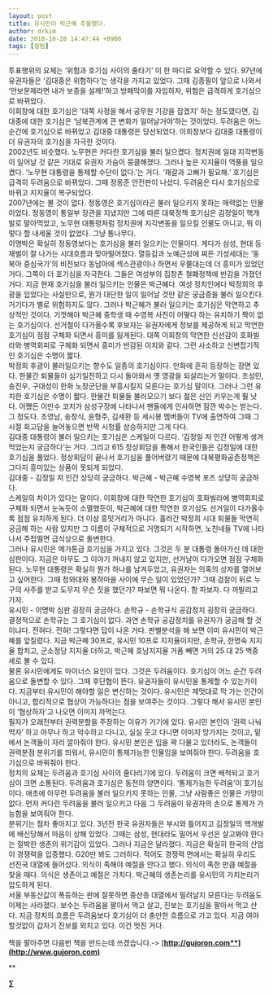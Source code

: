 ```yaml
---
layout: post
title: 유시민이 박근혜 추월했다.
author: drkim
date: 2010-10-28 14:47:44 +0900
tags: [컬럼]
---
```

  
   
 투표행위의 요체는 ‘위험과 호기심 사이의 줄타기’ 이 한 마디로 요약할 수 있다. 97년에 유권자들은 ‘김대중은 위험하다’는 생각을 가지고 있었다. 그때 김종필이 앞으로 나와서 ‘안보문제라면 내가 보증을 설께!’하고 방패막이를 자임하자, 위험은 급격하게 호기심으로 바뀌었다.    
 이회창에 대한 호기심은 ‘대쪽 사정을 해서 공무원 기강을 잡겠지’ 하는 정도였다면, 김대중에 대한 호기심은 ‘남북관계에 큰 변화가 일어날거야’하는 것이었다. 두려움은 어느 순간에 호기심으로 바뀌었고 김대중 대통령은 당선되었다. 이회창보다 김대중 대통령이 더 유권자의 호기심을 자극한 것이다.   
 2002년도 비슷했다. 노무현은 커다란 호기심을 불러 일으켰다. 정치권에 일대 지각변동이 일어날 것 같은 기대로 유권자 가슴이 뭉클해졌다. 그러나 높은 지지율이 역풍을 일으켰다. ‘노무현 대통령을 통제할 수단이 없다.’는 거다. ‘재갈과 고삐가 필요해.’ 호기심은 급격히 두려움으로 바뀌었다. 그때 정몽준 안전판이 나섰다. 두려움은 다시 호기심으로 바뀌고 지지율이 복구되었다.    
 2007년에는 볼 것이 없다. 정동영은 호기심이라곤 불러 일으키지 못하는 매력없는 인물이었다. 정동영이 통일부 장관을 지냈지만 그에 따른 대북정책 호기심은 김정일이 핵개발로 말아먹었고, 노무현 대통령처럼 정치권에 지각변동을 일으킬 인물도 아니고, 뭐 이렇다 할 내세울 것이 없었다. 그냥 통나무다.   
 이명박은 확실히 정동영보다는 호기심을 불러 일으키는 인물이다. 게다가 삼성, 현대 등 재벌이 잘 나가는 시대흐름과 맞아떨어졌다. 열등감과 노예근성에 찌든 기성세대는 ‘동북아 중심국가’의 비전보다 동남아에 섹스관광이나 하면서 우쭐대는데 더 흥미가 있었던 거다. 그쪽이 더 호기심을 자극한다. 그들은 여성부의 집창촌 철폐정책에 반감을 가졌던 거다.  지금 현재 호기심을 불러 일으키는 인물은 박근혜다. 여성 정치인에다 박정희의 후광을 입었다는 사실만으로, 뭔가 대단한 일이 일어날 것만 같은 궁금증을 불러 일으킨다. 거기다가 별로 위험하지도 않다. 그러나 박근혜가 불러 일으키는 호기심은 막연하고 추상적인 것이다. 기껏해야 박근혜 중학생 때 수영복 사진이 어떻다 하는 유치하기 짝이 없는 호기심이다. 선거철이 다가올수록 후보자는 유권자에게 정보를 제공하게 되고 막연한 호기심이 점점 구체화 되면서 흥미를 잃게된다. 대쪽 이회창의 막연한 신선감이 호화빌라와 병역회피로 구체화 되면서 흥미가 반감된 이치와 같다. 그런 사소하고 신변잡기적인 호기심은 수명이 짧다.   
 박정희 후광이 불러일으키는 향수도 일종의 호기심이다. 만화에 흔히 등장하는 장면 있다. 한물간 퇴물들이 심기일전하고 다시 돌아와서 옛 영광을 되살리는거 말이다. 조성민, 송진우, 구대성이 한화 노장군단을 부흥시킬지 모른다는 호기심 말이다. 그러나 그런 유치한 호기심은 수명이 짧다. 한물간 퇴물들 불러모으기 보다 젊은 신인 키우는게 훨 낫다. 어쨌든 이만수 코치가 삼성구장에 나타나서 팬들에게 인사하면 잠깐 박수는 받는다. 그 정도다. 조영남, 송창식, 윤형주, 김세환 등 세시봉 멤버들이 TV에 출연하여 그때 그시절 회고담을 늘어놓으면 반짝 시청률 상승하지만 그게 다다.    
 김대중 대통령이 불러 일으키는 호기심은 스케일이 다르다. ‘김정일 저 인간 어떻게 생겨먹었는지 궁금하다’는 거다. 그리고 615 정상회담을 통해서 한국인들은 김정일에 대한 호기심을 풀었다. 정상회담이 끝나서 호기심을 풀어버렸기 때문에 대북평화공존정책은 그다지 흥미있는 상품이 못되게 되었다.    
 김대중 - 김정일 저 인간 상당히 궁금하다. 박근혜 - 박근혜 수영복 포즈 상당히 궁금하다.   
 스케일의 차이가 있다는 말이다. 이회창에 대한 막연한 호기심이 호화빌라에 병역회피로 구체화 되면서 눈녹듯이 소멸했듯이, 박근혜에 대한 막연한 호기심도 선거일이 다가올수록 점점 유치하게 된다. 더 이상 흥밋거리가 아니다. 흘러간 박정희 시대 퇴물들 막연히 궁금해 하는 사람 있지만 그 이름이 구체적으로 거명되기 시작하면, 노친네들 TV에 나타나서 주접떨면 급식상으로 돌변한다.   
 그러나 유시민은 메가톤급 호기심을 가지고 있다. 그것은 두 분 대통령 돌아가신 데 대한 심판이다. 지금은 아무도 그 이야기 꺼내지 않고 있지만, 선거날이 다가오면 점점 구체화 된다. 노무현 대통령은 확실히 뭔가 하나를 남겨두었고, 유권자는 의혹의 상자를 열어보고 싶어한다. 그때 청와대와 봉하마을 사이에 무슨 일이 있었던가? 그때 검찰이 뒤로 누구의 사주를 받고 도무지 무슨 짓을 했던가? 파보면 뭐 나온다. 함 파보자. 다 까발리고 가자.   
 유시민 - 이명박 심판 굉장히 궁금하다. 손학규 - 손학규식 공감정치 굉장히 궁금하다.   
 결정적으로 손학규는 그 호기심이 없다. 과연 손학규 공감정치를 유권자가 궁금해 할 것이냐다. 전혀다. 전혀! 그렇다면 답이 나온 거다. 판별분석을 해 보면 이미 유시민이 박근혜를 앞질렀다. 지금 박근혜 30프로, 유시민 10프로 지지율이지만, 손학규, 한명숙 지지율 합치고, 군소정당 지지율 더하고, 박근혜 호남지지율 거품 빼면 거의 25 대 25 백중세로 볼 수 있다.    
 물론 유시민에게도 마이너스 요인이 있다. 그것은 두려움이다. 호기심이 어느 순간 두려움으로 돌변할 수 있다. 그때 후단협이 뜬다. 유권자들이 유시민을 통제할 수 있는가이다. 지금부터 유시민이 해야할 일은 변신하는 것이다. 유시민은 제멋대로 막 가는 인간이 아니고, 합리적으로 협상이 가능하다는 점을 보여주는 것이다. 그렇다 해서 유시민 본인이 ‘협상하자’고 나오면 이미지 까먹는다.   
 필자가 오래전부터 권력분할을 주장하는 이유가 거기에 있다. 유시민 본인이 ‘권력 나눠먹자’ 하고 아무나 하고 악수하고 다니고, 실실 웃고 다니면 이미지 망가지는 것이고, 밑에서 논객들이 자리 깔아줘야 한다. 유시민 본인은 입을 꽉 다물고 있더라도, 논객들이 권력분점 분위기를 띄워서, 유시민이 통제가능한 인물임을 보여줘야 한다. 두려움을 호기심으로 바꿔줘야 한다.   
 정치의 요체는 두려움과 호기심 사이의 줄다리기에 있다. 두려움이 크면 배척되고 호기심이 크면 소통된다. 두려움과 호기심은 동전의 양면이다. ‘통제가능한 두려움’이 호기심이다. 애초에 아무런 두려움을 불러 일으키지 못하는 인물, 그냥 사람좋은 인물은 가망이 없다. 먼저 커다란 두려움을 불러 일으키고 다음 그 두려움이 유권자의 손으로 통제가 가능함을 보여줘야 한다.    
 분위기는 점차 좋아지고 있다. 3년전 한국 유권자들은 부시와 틀어지고 김정일의 핵개발에 배신당해서 마음이 상해 있었다. 그때는 삼성, 현대라도 밀어서 우선은 살고봐야 한다는 절박한 생존의 위기감이 있었다. 그러나 지금은 달라졌다. 지금은 확실히 한국의 산업이 경쟁력을 입증했다.   G20만 봐도 그러하다. 적어도 경쟁력 면에서는 확실히 우리도 선진국 대열에 들어섰다. 의식이 족해야 예절을 안다고 했다. 의식이 족한 만큼 예절을 찾을 때다. 의식은 생존이고 예절은 가치다. 박근혜의 생존논리를 유시민의 가치논리가 압도하게 된다.   
 서울 부동산값이 폭등하는 판에 잘못하면 중산층 대열에서 밀려날지 모른다는 두려움도 이제는 사라졌다. 보수는 두려움을 팔아서 먹고 살고, 진보는 호기심을 팔아서 먹고 산다. 지금 정치의 흐름은 두려움보다 호기심이 더 충만한 흐름으로 가고 있다. 지금 여야 할것없이 갑자기 진보를 외치고 있다. 이건 멋진 거다.    
 







책을 팔아주면 다음번 책을 만드는데 쓰겠습니다.-> [**http://gujoron.com**](http://www.gujoron.com)**  
  
** 

**∑**